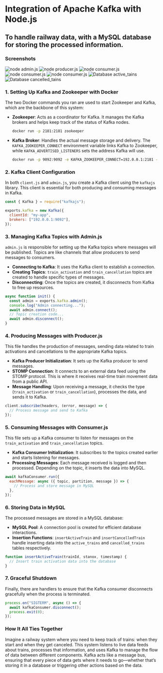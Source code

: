 # Integration of Apache Kafka with Node.js 
## To handle railway data, with a MySQL database for storing the processed information.

### Screenshots

![node admin.js](screenshots/adminjs.png)
![node producer.js](screenshots/producerjs.png)
![node consumer.js](screenshots/consumerjs-1.png)
![node consumer.js](screenshots/consumerjs-2.png)
![node consumer.js](screenshots/consumerjs-3.png)
![Database active_tains](screenshots/database-1.png)
![Database cancelled_tains](screenshots/database-2.png)


### **1. Setting Up Kafka and Zookeeper with Docker**
The two Docker commands you ran are used to start Zookeeper and Kafka, which are the backbone of this system:

- **Zookeeper**: Acts as a coordinator for Kafka. It manages the Kafka brokers and helps keep track of the status of Kafka nodes.
  
  ```bash
  docker run -p 2181:2181 zookeeper
  ```

- **Kafka Broker**: Handles the actual message storage and delivery. The `KAFKA_ZOOKEEPER_CONNECT` environment variable links Kafka to Zookeeper, while `KAFKA_ADVERTISED_LISTENERS` sets the address Kafka will use.

  ```bash
  docker run -p 9092:9092 -e KAFKA_ZOOKEEPER_CONNECT=192.0.0.1:2181 -e KAFKA_ADVERTISED_LISTENERS=PLAINTEXT://192.0.0.1:9092 -e KAFKA_OFFSETS_TOPIC_REPLICATION_FACTOR=1 confluentinc/cp-kafka
  ```

### **2. Kafka Client Configuration**
In both `client.js` and `admin.js`, you create a Kafka client using the `kafkajs` library. This client is essential for both producing and consuming messages in Kafka.

```javascript
const { Kafka } = require("kafkajs");

exports.kafka = new Kafka({
  clientId: "my-app",
  brokers: ["192.0.0.1:9092"],
});
```

### **3. Managing Kafka Topics with Admin.js**
`admin.js` is responsible for setting up the Kafka topics where messages will be published. Topics are like channels that allow producers to send messages to consumers.

- **Connecting to Kafka**: It uses the Kafka client to establish a connection.
- **Creating Topics**: `train_activation` and `train_cancellation` topics are created to handle specific types of messages.
- **Disconnecting**: Once the topics are created, it disconnects from Kafka to free up resources.

```javascript
async function init() {
  const admin = exports.kafka.admin();
  console.log("Admin connecting...");
  await admin.connect();
  // Topic creation code...
  await admin.disconnect();
}
```

### **4. Producing Messages with Producer.js**
This file handles the production of messages, sending data related to train activations and cancellations to the appropriate Kafka topics.

- **Kafka Producer Initialization**: It sets up the Kafka producer to send messages.
- **STOMP Connection**: It connects to an external data feed using the STOMP protocol. This is where it receives real-time train movement data from a public API.
- **Message Handling**: Upon receiving a message, it checks the type (`train_activation` or `train_cancellation`), processes the data, and sends it to Kafka.

```javascript
client.subscribe(headers, (error, message) => {
  // Process message and send to Kafka
});
```

### **5. Consuming Messages with Consumer.js**
This file sets up a Kafka consumer to listen for messages on the `train_activation` and `train_cancellation` topics.

- **Kafka Consumer Initialization**: It subscribes to the topics created earlier and starts listening for messages.
- **Processing Messages**: Each message received is logged and then processed. Depending on the topic, it inserts the data into MySQL.

```javascript
await kafkaConsumer.run({
  eachMessage: async ({ topic, partition, message }) => {
    // Process and store message in MySQL
  },
});
```

### **6. Storing Data in MySQL**
The processed messages are stored in a MySQL database:

- **MySQL Pool**: A connection pool is created for efficient database interactions.
- **Insertion Functions**: `insertActiveTrain` and `insertCancelledTrain` handle inserting data into the `active_trains` and `cancelled_trains` tables respectively.

```javascript
function insertActiveTrain(trainId, stanox, timestamp) {
  // Insert train activation data into the database
}
```

### **7. Graceful Shutdown**
Finally, there are handlers to ensure that the Kafka consumer disconnects gracefully when the process is terminated.

```javascript
process.on("SIGTERM", async () => {
  await kafkaConsumer.disconnect();
  process.exit(0);
});
```

### **How It All Ties Together**
Imagine a railway system where you need to keep track of trains: when they start and when they get canceled. This system listens to live data feeds about trains, processes that information, and uses Kafka to manage the flow of data between different components. Kafka acts like a message bus, ensuring that every piece of data gets where it needs to go—whether that’s storing it in a database or triggering other actions based on the data.